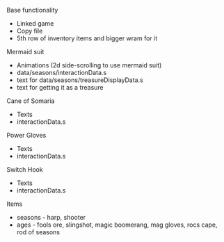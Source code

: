 Base functionality
* Linked game
* Copy file
* 5th row of inventory items and bigger wram for it

Mermaid suit
* Animations (2d side-scrolling to use mermaid suit)
* data/seasons/interactionData.s
* text for data/seasons/treasureDisplayData.s
* text for getting it as a treasure

Cane of Somaria
* Texts
* interactionData.s

Power Gloves
* Texts
* interactionData.s

Switch Hook
* Texts
* interactionData.s

Items
* seasons - harp, shooter
* ages - fools ore, slingshot, magic boomerang, mag gloves, rocs cape, rod of seasons